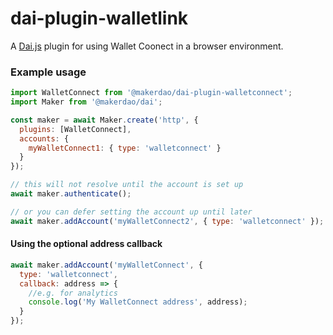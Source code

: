 # dai-plugin-walletlink

A [Dai.js][daijs] plugin for using Wallet Coonect in a browser environment.

### Example usage

```js
import WalletConnect from '@makerdao/dai-plugin-walletconnect';
import Maker from '@makerdao/dai';

const maker = await Maker.create('http', {
  plugins: [WalletConnect],
  accounts: {
    myWalletConnect1: { type: 'walletconnect' }
  }
});

// this will not resolve until the account is set up
await maker.authenticate();

// or you can defer setting the account up until later
await maker.addAccount('myWalletConnect2', { type: 'walletconnect' });
```

#### Using the optional address callback

```js
await maker.addAccount('myWalletConnect', {
  type: 'walletconnect',
  callback: address => {
    //e.g. for analytics
    console.log('My WalletConnect address', address);
  }
});
```

[daijs]: https://github.com/makerdao/dai.js
